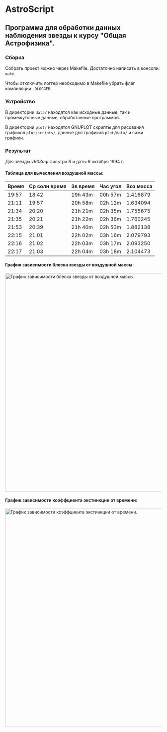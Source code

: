 # AstroScript
## Программа для обработки данных наблюдения звезды к курсу "Общая Астрофизика".

### Сборка
Собрать проект можно через Makefile. Достаточно написать в консоли: `make`.

Чтобы отключить логгер необходимо в Makefile убрать флаг компиляции `-DLOGGER`.

### Устройство
В директории `data/` находятся как исходные данные, так и промежуточные данные, обработанные программой.

В директории `plot/` находятся GNUPLOT скрипты для рисования графиков `plot/scripts/`, данные для графиков `plot/data/` и сами графики.

### Результат
Для звезды *v603aql* фильтра *R* и даты 6 октября 1994 г.

#### Таблица для вычесления воздушной массы:
| Время | Ср солн время | Зв время | Час угол | Воз масса |
|-------|---------------|----------|----------|-----------|
| 19:57 | 18:42         | 19h 43m  | 00h 57m  | 1.416879  |
| 21:11 | 19:57         |	20h 58m  | 02h 12m  | 1.634094  |
| 21:34 | 20:20         | 21h 21m  | 02h 35m  | 1.755675  |
| 21:35 | 20:21         | 21h 22m  | 02h 36m  | 1.760245  |
| 21:53 | 20:39         | 21h 40m  | 02h 53m  | 1.882138  |
| 22:15 | 21:01         | 22h 02m  | 03h 16m  | 2.079793  |
| 22:16 | 21:02         | 22h 03m  | 03h 17m  | 2.093250  |
| 22:17 | 21:03         | 22h 04m  | 03h 18m  | 2.104473  |

#### График зависимости блеска звезды от воздушной массы:
<picture>
  <img title="График зависимости блеска звезды от воздушной массы." width="700" src="https://github.com/user-attachments/assets/526f7f11-4451-4183-87be-d7aad5223bf0">
</picture>

#### График зависимости коэффциента экстинкции от времени:
<picture>
  <img title="График зависимости коэффциента экстинкции от времени." width="700" src="https://github.com/user-attachments/assets/c220d5f0-188a-4a3b-8a7e-379211b9904b">
</picture>

